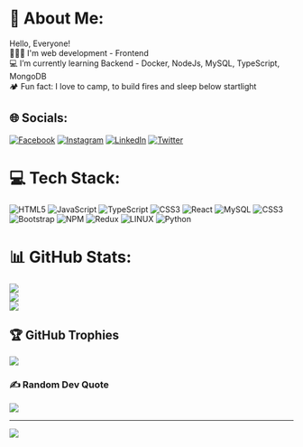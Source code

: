 # 💫 About Me:
Hello, Everyone!<br> 🧑🏽‍💻 I'm  web development - Frontend<br> 💻 I’m currently learning Backend - Docker, NodeJs, MySQL, TypeScript, MongoDB<br> 🏕️ Fun fact: I love to camp, to build fires and sleep below startlight


## 🌐 Socials:
[![Facebook](https://img.shields.io/badge/Facebook-%231877F2.svg?logo=Facebook&logoColor=white)](https://facebook.com/thiago.manhaes.900) [![Instagram](https://img.shields.io/badge/Instagram-%23E4405F.svg?logo=Instagram&logoColor=white)](https://instagram.com/othiagomanhaes) [![LinkedIn](https://img.shields.io/badge/LinkedIn-%230077B5.svg?logo=linkedin&logoColor=white)](https://www.linkedin.com/in/thiago-manhaes/) [![Twitter](https://img.shields.io/badge/Twitter-%231DA1F2.svg?logo=Twitter&logoColor=white)](https://twitter.com/othiagomanhaes) 

# 💻 Tech Stack:
![HTML5](https://img.shields.io/badge/html5-%23E34F26.svg?style=for-the-badge&logo=html5&logoColor=white) ![JavaScript](https://img.shields.io/badge/javascript-%23323330.svg?style=for-the-badge&logo=javascript&logoColor=%23F7DF1E) ![TypeScript](https://img.shields.io/badge/typescript-%23007ACC.svg?style=for-the-badge&logo=typescript&logoColor=white) ![CSS3](https://img.shields.io/badge/css3-%231572B6.svg?style=for-the-badge&logo=css3&logoColor=white) ![React](https://img.shields.io/badge/react-%2320232a.svg?style=for-the-badge&logo=react&logoColor=%2361DAFB) ![MySQL](https://img.shields.io/badge/mysql-%2300f.svg?style=for-the-badge&logo=mysql&logoColor=white) ![CSS3](https://img.shields.io/badge/css3-%231572B6.svg?style=for-the-badge&logo=css3&logoColor=white) ![Bootstrap](https://img.shields.io/badge/bootstrap-%23563D7C.svg?style=for-the-badge&logo=bootstrap&logoColor=white) ![NPM](https://img.shields.io/badge/NPM-%23000000.svg?style=for-the-badge&logo=npm&logoColor=white) ![Redux](https://img.shields.io/badge/redux-%23593d88.svg?style=for-the-badge&logo=redux&logoColor=white) ![LINUX](https://img.shields.io/badge/Linux-FCC624?style=for-the-badge&logo=linux&logoColor=black) ![Python](https://img.shields.io/badge/python-3670A0?style=for-the-badge&logo=python&logoColor=ffdd54)
# 📊 GitHub Stats:
![](https://github-readme-stats.vercel.app/api?username=othiagomanhaes&theme=dark&hide_border=false&include_all_commits=false&count_private=false)<br/>
![](https://github-readme-streak-stats.herokuapp.com/?user=othiagomanhaes&theme=dark&hide_border=false)<br/>
![](https://github-readme-stats.vercel.app/api/top-langs/?username=othiagomanhaes&theme=dark&hide_border=false&include_all_commits=false&count_private=false&layout=compact)

## 🏆 GitHub Trophies
![](https://github-profile-trophy.vercel.app/?username=othiagomanhaes&theme=radical&no-frame=false&no-bg=true&margin-w=4)

### ✍️ Random Dev Quote
![](https://quotes-github-readme.vercel.app/api?type=horizontal&theme=radical)

---
[![](https://visitcount.itsvg.in/api?id=othiagomanhaes&icon=0&color=0)](https://visitcount.itsvg.in)

<!-- Proudly created with GPRM ( https://gprm.itsvg.in ) -->
